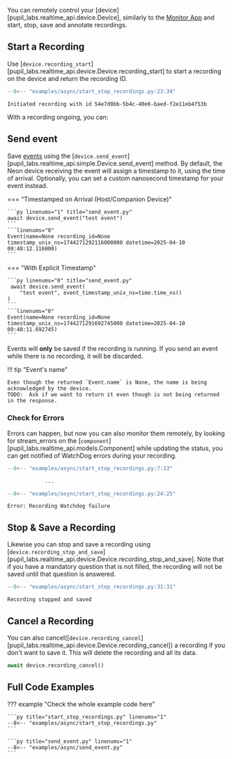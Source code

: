 You can remotely control your [device][pupil_labs.realtime_api.device.Device], similarly to the [Monitor App](https://docs.pupil-labs.com/neon/data-collection/monitor-app/) and start, stop, save and annotate recordings.

## Start a Recording

Use [`device.recording_start`][pupil_labs.realtime_api.device.Device.recording_start] to start a recording on the device and return the recording ID.

```py linenums="1" title="start_stop_recordings.py" hl_lines="5"
--8<-- "examples/async/start_stop_recordings.py:23:34"
```

```linenums="0"
Initiated recording with id 54e7d0bb-5b4c-40e6-baed-f2e11eb4f53b
```

With a recording ongoing, you can:

## Send event

Save [events](https://docs.pupil-labs.com/neon/data-collection/events/) using the [`device.send_event`][pupil_labs.realtime_api.simple.Device.send_event] method. By default, the Neon device receiving the event will assign a timestamp to it, using the time of arrival. Optionally, you can set a custom nanosecond timestamp for your event instead.

=== "Timestamped on Arrival (Host/Companion Device)"

    ```py linenums="1" title="send_event.py"
    await device.send_event("test event")
    ```
    ```linenums="0"
    Event(name=None recording_id=None timestamp_unix_ns=1744271292116000000 datetime=2025-04-10 09:48:12.116000)
    ```

=== "With Explicit Timestamp"

    ```py linenums="0" title="send_event.py"
     await device.send_event(
    	"test event", event_timestamp_unix_ns=time.time_ns()
    )
    ```
    ```linenums="0"
    Event(name=None recording_id=None timestamp_unix_ns=1744271291692745000 datetime=2025-04-10 09:48:11.692745)
    ```

Events will **only** be saved if the recording is running. If you send an event while there is no recording, it will be discarded.

!!! tip "Event's name"

    Even though the returned `Event.name` is None, the name is being acknowledged by the device.
    TODO:  Ask if we want to return it even though is not being returned in the response.

### Check for Errors

<!-- badge:product Neon -->
<!-- badge:companion +2.9.0 -->
<!-- badge:version +1.5.0 -->

Errors can happen, but now you can also monitor them remotely, by looking for stream_errors on the [`component`][pupil_labs.realtime_api.models.Component] while updating the status, you can get notified of WatchDog errors during your recording.

```py linenums="0" title="start_stop_recordings.py"
--8<-- "examples/async/start_stop_recordings.py:7:13"

			...

--8<-- "examples/async/start_stop_recordings.py:24:25"
```

```linenums="0"
Error: Recording Watchdog failure
```

## Stop & Save a Recording

Likewise you can stop and save a recording using [`device.recording_stop_and_save`][pupil_labs.realtime_api.device.Device.recording_stop_and_save]. Note that if you have a mandatory question that is not filled, the recording will not be saved until that question is answered.

```py linenums="0" title="start_stop_recordings.py"
--8<-- "examples/async/start_stop_recordings.py:31:31"
```

```linenums="0"
Recording stopped and saved
```

## Cancel a Recording

You can also cancel([`device.recording_cancel`][pupil_labs.realtime_api.device.Device.recording_cancel]) a recording if you don't want to save it. This will delete the recording and all its data.

```py linenums="0" title="start_stop_recordings.py"
await device.recording_cancel()
```

## Full Code Examples

??? example "Check the whole example code here"

    ```py title="start_stop_recordings.py" linenums="1"
    --8<-- "examples/async/start_stop_recordings.py"
    ```

    ```py title="send_event.py" linenums="1"
    --8<-- "examples/async/send_event.py"
    ```
